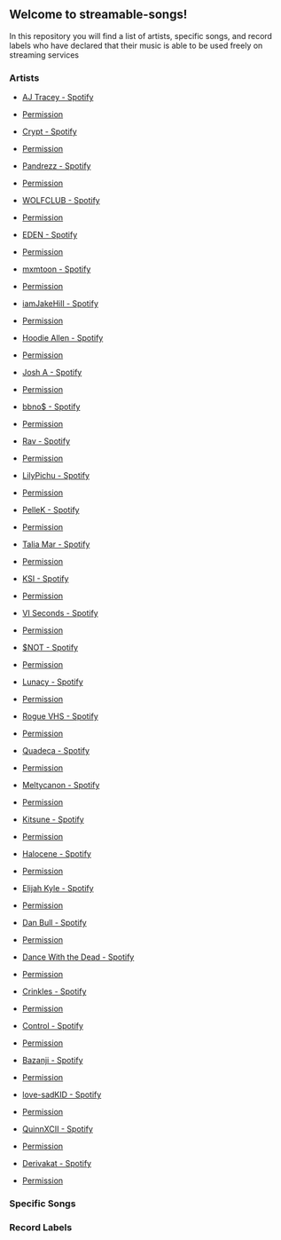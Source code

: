 ## Welcome to streamable-songs!

In this repository you will find a list of artists, specific songs, and record labels who have declared that their music is able to be used freely on streaming services

### Artists

* [AJ Tracey - Spotify](https://open.spotify.com/artist/4Xi6LSfFqv26XgP9NKN26U?si=9hO-gJJWSbCV8RQLOyJwWQ)
 * [Permission](https://twitter.com/ajtracey/status/1271066936781258753)

* [Crypt - Spotify]()
 * [Permission]()

* [Pandrezz - Spotify]()
 * [Permission]()

* [WOLFCLUB - Spotify]()
 * [Permission]()

* [EDEN - Spotify]()
 * [Permission]()

* [mxmtoon - Spotify]()
 * [Permission]()

* [iamJakeHill - Spotify]()
 * [Permission]()

* [Hoodie Allen - Spotify]()
 * [Permission]()

* [Josh A - Spotify]()
 * [Permission]()

* [bbno$ - Spotify]()
 * [Permission]()

* [Rav - Spotify]()
 * [Permission]()

* [LilyPichu - Spotify]()
 * [Permission]()

* [PelleK - Spotify]()
 * [Permission]()

* [Talia Mar - Spotify]()
 * [Permission]()

* [KSI - Spotify]()
 * [Permission]()

* [VI Seconds - Spotify]()
 * [Permission]()

* [$NOT - Spotify]()
 * [Permission]()

* [Lunacy - Spotify]()
 * [Permission]()

* [Rogue VHS - Spotify]()
 * [Permission]()

* [Quadeca - Spotify]()
 * [Permission]()

* [Meltycanon - Spotify]()
 * [Permission]()

* [Kitsune - Spotify]()
 * [Permission]()

* [Halocene - Spotify]()
 * [Permission]()

* [Elijah Kyle - Spotify]()
 * [Permission]()

* [Dan Bull - Spotify]()
 * [Permission]()

* [Dance With the Dead - Spotify]()
 * [Permission]()

* [Crinkles - Spotify]()
 * [Permission]()

* [Control - Spotify]()
 * [Permission]()

* [Bazanji - Spotify]()
 * [Permission]()

* [love-sadKID - Spotify]()
 * [Permission]()

* [QuinnXCII - Spotify]()
 * [Permission]()

* [Derivakat - Spotify]()
 * [Permission]()

### Specific Songs

### Record Labels
